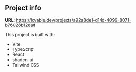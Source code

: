 
## Project info

**URL**: https://lovable.dev/projects/a92a8de1-d14d-4099-8071-b76028bf2ead


This project is built with:

- Vite
- TypeScript
- React
- shadcn-ui
- Tailwind CSS
